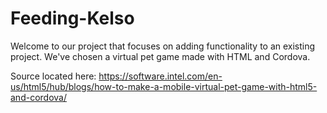 # Feeding-Kelso

Welcome to  our project that focuses on adding functionality to an existing project. We've chosen a virtual pet game made with HTML and Cordova.

Source located here:
https://software.intel.com/en-us/html5/hub/blogs/how-to-make-a-mobile-virtual-pet-game-with-html5-and-cordova/
